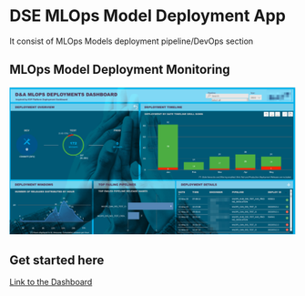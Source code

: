 # DSE MLOps Model Deployment App

It consist of MLOps Models deployment pipeline/DevOps section


## MLOps Model Deployment Monitoring
![Deployment.png](https://github.com/PrezSeah/galleryres/blob/main/dse-app/mlops-monitor/images/MLOps-Model-Deployment.png)

## Get started here
[Link to the Dashboard](https://app.powerbi.com/links/W6z1Mrfr0z?ctid=ff9c7474-421d-4957-8d47-c4b64dec87b5&pbi_source=linkShare&source=portal&screenColor=rgba%280%2C+79%2C+159%2C+1%29&skipAppMetadata=true)
